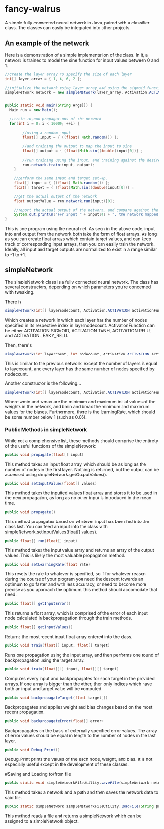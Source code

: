 # fancy-walrus
A simple fully connected neural network in Java, paired with a classifier class. The classes can easily be integrated into other projects.
## An example of the network

Here is a demonstration of a simple implementation of the class. In it, a network is trained to model the sine function for input values between 0 and 1.

```Java
//create the layer array to specify the size of each layer
int[] layer_array = { 1, 6, 6, 2 };

//initialize the network using layer_array and using the sigmoid function as the activation.
simpleNetwork network = new simpleNetwork(layer_array, Activation.ACTIVATION.SIGMOID);


public static void main(String Args[]) {
  Main run = new Main();
  
  //train 10,000 propagations of the network
  for(int i = 0; i < 10000; ++i) {
    
        //using a random input
        float[] input = { ((float) Math.random()) };
			
        //and training the output to map the input to sine
        float[] output = { (float)Math.sin((double)input[0])} ;
      
        //run training using the input, and training against the desired output
        run.network.train(input, output);
    }
    
    //perform the same input and target set-up.
    float[] input = { ((float) Math.random()) };
    float[] target = { (float)Math.sin((double)input[0])} ;
    
    //get the actual output of the network
    float outputValue = run.network.run(input)[0];
    
    //report the actual output of the network, and compare against the target value.
    System.out.println("For input " + input[0] + ", the network mapped to " + outputValue + ". The correct value is " + target[0] + "." );
}
```
This is one program using the neural net. As seen in the above code, input into and output from the network both take the form of float arrays. As long as you can create float arrays which contain target values, and can keep track of corresponding input arrays, then you can easily train the network. Ideally, all input and target outputs are normalized to exist in a range similar to -1 to +1.

## simpleNetwork
The simpleNetwork class is a fully connected neural network. The class has several constructors, depending on which parameters you're concerned with tweaking.

There is 
```Java
simpleNetwork(int[] layernodecount, Activation.ACTIVATION activationFunction)
```
Which creates a network in which each layer has the number of nodes specified in its respective index in layernodecount.
ActivationFunction can be either ACTIVATION.SIGMOID, ACTIVATION.TANH, ACTIVATION.RELU, and ACTIVATION.LEAKY_RELU.

Then, there's
```Java
simpleNetwork(int layercount, int nodecount, Activation.ACTIVATION activationFunction)
```
This is similar to the previous network, except the number of layers is equal to layercount, and every layer has the same number of nodes specified by nodecount.

Another constructor is the following...
```Java
simpleNetwork(int[] layernodecount, Activation.ACTIVATION activationFunction, float wmin, float wmax, float bmin, float bmax, float learningrate)
```
Where wmin and wmax are the minimum and maximum initial values of the weights in the network, and bmin and bmax the minimum and maximum values for the biases. Furthermore, there is the learningRate, which should be some number below 1 (such as 0.05).

### Public Methods in simpleNetwork
While not a comprehensive list, these methods should comprise the entirety of the useful functions of the simpleNetwork:

```Java
public void propagate(float[] input)
```
This method takes an input float array, which should be as long as the number of nodes in the first layer. Nothing is returned, but the output can be accessed using simpleNetwork.getOutputValues(). 

```Java
public void setInputValues(float[] values)
```
This method takes the inputted values float array and stores it to be used in the next propagation, as long as no other input is introduced in the mean time.

```Java
public void propagate()
```
This method propagates based on whatever input has been fed into the class last. You can feed an input into the class with simpleNetwork.setInputValues(float[] values). 

```Java
public float[] run(float[] input)
```
This method takes the input value array and returns an array of the output values. This is likely the most valuable propagation method.

```Java
public void setLearningRate(float rate)
```
This resets the rate to whatever is specified, so if for whatever reason during the course of your program you need the descent towards an optimum to go faster and with less accuracy, or need to become more precise as you approach the optimum, this method should accomodate that need.

```Java
public float[] getInputError()
```
This returns a float array, which is comprised of the error of each input node calculated in backpropagation through the train methods.

```Java
public float[] getInputValues()
```
Returns the most recent input float array entered into the class.

```Java
public void train(float[] input, float[] target)
```
Runs one propagation using the input array, and then performs one round of backpropagation using the target array.

```Java
public void train(float[][] input, float[][] target)
```
Computes every input and backpropagates for each target in the provided arrays. If one array is bigger than the other, then only indices which have both an input and target value will be computed.

```Java
public void backpropagateTarget(float target[])
```
Backpropagates and applies weight and bias changes based on the most recent propagation.

```Java
public void backpropagateError(float[] error)
```
Backpropagates on the basis of externally specified error values. The array of error values should be equal in length to the number of nodes in the last layer.


```Java
public void Debug_Print()
```
Debug_Print prints the values of the each node, weight, and bias. It is not especially useful except in the development of these classes.

#Saving and Loading to/from file
```Java
public static void simpleNetworkFileUtility.saveFile(simpleNetwork network, String path)
```
This method takes a network and a path and then saves the network data to said file.

```Java
public static simpleNetwork simpleNetworkFileUtility.loadFile(String path) throws IOException, FileNotFoundException
```
This method reads a file and returns a simpleNetwork which can be assigned to a simpleNetwork object.
